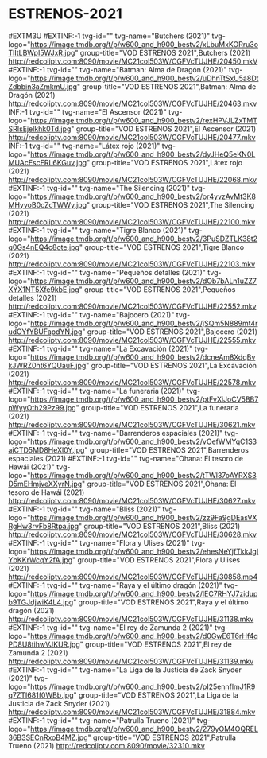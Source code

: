 # ESTRENOS-2021
#EXTM3U
#EXTINF:-1 tvg-id="" tvg-name="Butchers (2021)" tvg-logo="https://image.tmdb.org/t/p/w600_and_h900_bestv2/xLbuMxKORru3oTlItLBWpI5WJxR.jpg" group-title="VOD ESTRENOS 2021",Butchers (2021)
http://redcoliptv.com:8090/movie/MC21col503W/CGFVcTUJHE/20450.mkV
#EXTINF:-1 tvg-id="" tvg-name="Batman: Alma de Dragón (2021)" tvg-logo="https://image.tmdb.org/t/p/w600_and_h900_bestv2/uDhnTtSxU5a8DtZdbbin3aZmkmU.jpg" group-title="VOD ESTRENOS 2021",Batman: Alma de Dragón (2021)
http://redcoliptv.com:8090/movie/MC21col503W/CGFVcTUJHE/20463.mkv
INF:-1 tvg-id="" tvg-name="El Ascensor (2021)" tvg-logo="https://image.tmdb.org/t/p/w600_and_h900_bestv2/rexHPVJLZxTMTSRIsEjelkhk0Td.jpg" group-title="VOD ESTRENOS 2021",El Ascensor (2021)
http://redcoliptv.com:8090/movie/MC21col503W/CGFVcTUJHE/20477.mkv
INF:-1 tvg-id="" tvg-name="Látex rojo (2021)" tvg-logo="https://image.tmdb.org/t/p/w600_and_h900_bestv2/dyJHeQ5eKN0LMUAcEscFRL6KGuv.jpg" group-title="VOD ESTRENOS 2021",Látex rojo (2021)
http://redcoliptv.com:8090/movie/MC21col503W/CGFVcTUJHE/22068.mkv
#EXTINF:-1 tvg-id="" tvg-name="The Silencing (2021)" tvg-logo="https://image.tmdb.org/t/p/w600_and_h900_bestv2/or4yvzAvMt3K8MHyvoB0cZcTWWy.jpg" group-title="VOD ESTRENOS 2021",The Silencing (2021)
http://redcoliptv.com:8090/movie/MC21col503W/CGFVcTUJHE/22100.mkv
#EXTINF:-1 tvg-id="" tvg-name="Tigre Blanco (2021)" tvg-logo="https://image.tmdb.org/t/p/w600_and_h900_bestv2/3PuSDZTLK38t2q0Gs4nEQ4c8ote.jpg" group-title="VOD ESTRENOS 2021",Tigre Blanco (2021)
http://redcoliptv.com:8090/movie/MC21col503W/CGFVcTUJHE/22103.mkv
#EXTINF:-1 tvg-id="" tvg-name="Pequeños detalles (2021)" tvg-logo="https://image.tmdb.org/t/p/w600_and_h900_bestv2/dOb7bALn1uZZ7XYX1NT5Xfe9kbE.jpg" group-title="VOD ESTRENOS 2021",Pequeños detalles (2021)
http://redcoliptv.com:8090/movie/MC21col503W/CGFVcTUJHE/22552.mkv
#EXTINF:-1 tvg-id="" tvg-name="Bajocero (2021)" tvg-logo="https://image.tmdb.org/t/p/w600_and_h900_bestv2/jSQm5N889mt4rudOYfYBUFapdYN.jpg" group-title="VOD ESTRENOS 2021",Bajocero (2021)
http://redcoliptv.com:8090/movie/MC21col503W/CGFVcTUJHE/22555.mkv
#EXTINF:-1 tvg-id="" tvg-name="La Excavación (2021)" tvg-logo="https://image.tmdb.org/t/p/w600_and_h900_bestv2/dcneAm8XdqBvkJWRZ0ht6YQUauF.jpg" group-title="VOD ESTRENOS 2021",La Excavación (2021)
http://redcoliptv.com:8090/movie/MC21col503W/CGFVcTUJHE/22578.mkv
#EXTINF:-1 tvg-id="" tvg-name="La funeraria (2021)" tvg-logo="https://image.tmdb.org/t/p/w600_and_h900_bestv2/ptFvXiJoCV5BB7nWyyOth29Pz99.jpg" group-title="VOD ESTRENOS 2021",La funeraria (2021)
http://redcoliptv.com:8090/movie/MC21col503W/CGFVcTUJHE/30621.mkv
#EXTINF:-1 tvg-id="" tvg-name="Barrenderos espaciales (2021)" tvg-logo="https://image.tmdb.org/t/p/w600_and_h900_bestv2/vOefWMYqC1S3aiCTD5MD8HeXl0Y.jpg" group-title="VOD ESTRENOS 2021",Barrenderos espaciales (2021)
#EXTINF:-1 tvg-id="" tvg-name="Ohana: El tesoro de Hawái (2021)" tvg-logo="https://image.tmdb.org/t/p/w600_and_h900_bestv2/tTWl37oAYRXS3D5mEHmjveXXyrN.jpg" group-title="VOD ESTRENOS 2021",Ohana: El tesoro de Hawái (2021)
http://redcoliptv.com:8090/movie/MC21col503W/CGFVcTUJHE/30627.mkv
#EXTINF:-1 tvg-id="" tvg-name="Bliss (2021)" tvg-logo="https://image.tmdb.org/t/p/w600_and_h900_bestv2/zz9Fa9gDEasVXRgHw3rvFb8Rtpa.jpg" group-title="VOD ESTRENOS 2021",Bliss (2021)
http://redcoliptv.com:8090/movie/MC21col503W/CGFVcTUJHE/30628.mkv
#EXTINF:-1 tvg-id="" tvg-name="Flora y Ulises (2021)" tvg-logo="https://image.tmdb.org/t/p/w600_and_h900_bestv2/ehesNeYjfTkkJgIYbKKrWcqY2fA.jpg" group-title="VOD ESTRENOS 2021",Flora y Ulises (2021)
http://redcoliptv.com:8090/movie/MC21col503W/CGFVcTUJHE/30858.mp4
#EXTINF:-1 tvg-id="" tvg-name="Raya y el último dragón (2021)" tvg-logo="https://image.tmdb.org/t/p/w600_and_h900_bestv2/lEC7RHYJ7zidupb9TGJdjwiK4L4.jpg" group-title="VOD ESTRENOS 2021",Raya y el último dragón (2021)
http://redcoliptv.com:8090/movie/MC21col503W/CGFVcTUJHE/31138.mkv
#EXTINF:-1 tvg-id="" tvg-name="El rey de Zamunda 2 (2021)" tvg-logo="https://image.tmdb.org/t/p/w600_and_h900_bestv2/d0GwE6T6rHf4qPD8U8tihwVJKUR.jpg" group-title="VOD ESTRENOS 2021",El rey de Zamunda 2 (2021)
http://redcoliptv.com:8090/movie/MC21col503W/CGFVcTUJHE/31139.mkv
#EXTINF:-1 tvg-id="" tvg-name="La Liga de la Justicia de Zack Snyder (2021)" tvg-logo="https://image.tmdb.org/t/p/w600_and_h900_bestv2/pI25ennflmJ1R9q7ZTI681f0WBb.jpg" group-title="VOD ESTRENOS 2021",La Liga de la Justicia de Zack Snyder (2021)
http://redcoliptv.com:8090/movie/MC21col503W/CGFVcTUJHE/31884.mkv
#EXTINF:-1 tvg-id="" tvg-name="Patrulla Trueno (2021)" tvg-logo="https://image.tmdb.org/t/p/w600_and_h900_bestv2/279yOM4OQREL36B3SECnRxoB4MZ.jpg" group-title="VOD ESTRENOS 2021",Patrulla Trueno (2021)
http://redcoliptv.com:8090/movie/32310.mkv
